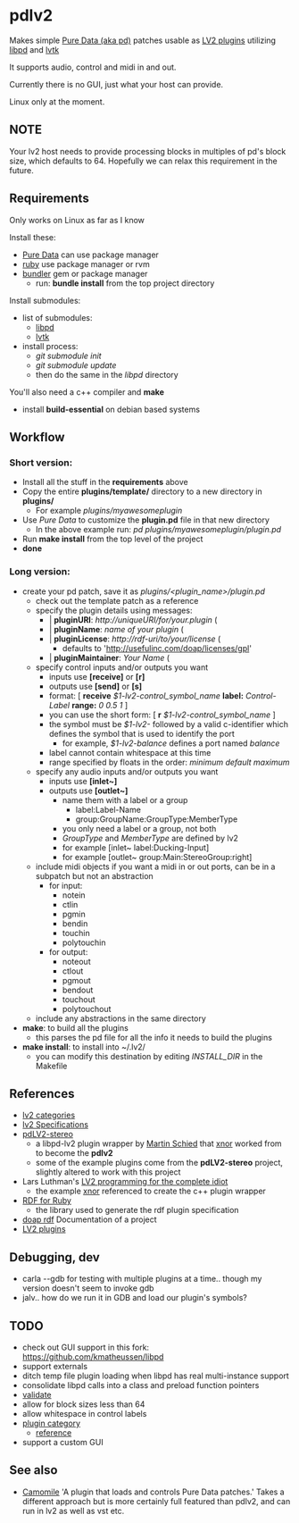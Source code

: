 pdlv2
====

Makes simple [Pure Data (aka pd)](http://msp.ucsd.edu/software.html) patches usable as [LV2 plugins](http://lv2plug.in/) utilizing [libpd](https://github.com/libpd/libpd) and [lvtk](https://github.com/lvtk/lvtk)

It supports audio, control and midi in and out.

Currently there is no GUI, just what your host can provide.

Linux only at the moment.

NOTE
----

Your lv2 host needs to provide processing blocks in multiples of pd's block size, which defaults to 64. 
Hopefully we can relax this requirement in the future.


Requirements
----

Only works on Linux as far as I know

Install these:
* [Pure Data](http://msp.ucsd.edu/software.html) can use package manager
* [ruby](https://www.ruby-lang.org) use package manager or rvm
* [bundler](http://bundler.io/) gem or package manager
  * run: **bundle install** from the top project directory

Install submodules:
* list of submodules:
	* [libpd](https://github.com/libpd/libpd)
	* [lvtk](https://github.com/lvtk/lvtk)
* install process:
	* _git submodule init_
	* _git submodule update_
	* then do the same in the _libpd_ directory

You'll also need a c++ compiler and **make**
* install **build-essential** on debian based systems


Workflow
----

### Short version:

* Install all the stuff in the **requirements** above
* Copy the entire **plugins/template/** directory to a new directory in **plugins/**
  * For example *plugins/myawesomeplugin*
* Use *Pure Data* to customize the **plugin.pd** file in that new directory
  * In the above example run: *pd plugins/myawesomeplugin/plugin.pd*
* Run **make install** from the top level of the project
* **done**

### Long version:

* create your pd patch, save it as *plugins/\<plugin_name\>/plugin.pd*
  * check out the template patch as a reference
  * specify the plugin details using messages:
    * | **pluginURI**: *http://uniqueURI/for/your.plugin* (
    * | **pluginName**: *name of your plugin* (
    * | **pluginLicense**: *http://rdf-uri/to/your/license* (
      * defaults to 'http://usefulinc.com/doap/licenses/gpl'
    * | **pluginMaintainer**: *Your Name* (
  * specify control inputs and/or outputs you want
    * inputs use **[receive]** or **[r]**
    * outputs use **[send]** or **[s]**
    * format: [ **receive** *$1-lv2-control_symbol_name* **label:** *Control-Label* **range:** *0 0.5 1* ]
    * you can use the short form: [ **r** _$1-lv2-control_symbol_name_ ]
    * the symbol must be *$1-lv2-* followed by a valid c-identifier which defines the symbol that is used to identify the port
      * for example, *$1-lv2-balance* defines a port named *balance*
    * label cannot contain whitespace at this time
    * range specified by floats in the order: *minimum* *default* *maximum*
  * specify any audio inputs and/or outputs you want
    * inputs use **[inlet~]**
    * outputs use **[outlet~]**
      * name them with a label or a group
        * label:Label-Name
        * group:GroupName:GroupType:MemberType
      * you only need a label or a group, not both
      * _GroupType_ and _MemberType_ are defined by lv2
      * for example [inlet~ label:Ducking-Input]
      * for example [outlet~ group:Main:StereoGroup:right]
  * include midi objects if you want a midi in or out ports, can be in a subpatch but not an abstraction
    * for input:
      * notein
      * ctlin
      * pgmin
      * bendin
      * touchin
      * polytouchin
    * for output:
      * noteout
      * ctlout
      * pgmout
      * bendout
      * touchout
      * polytouchout
  * include any abstractions in the same directory
* **make**: to build all the plugins
  * this parses the pd file for all the info it needs to build the plugins
* **make install**: to install into ~/.lv2/
  * you can modify this destination by editing *INSTALL_DIR* in the Makefile


References
----

* [lv2 categories](http://lv2plug.in/ns/lv2core/)
* [lv2 Specifications](http://lv2plug.in/ns/)
* [pdLV2-stereo](https://github.com/unknownError/pdLV2-stereo)
  * a libpd-lv2 plugin wrapper by [Martin Schied](https://github.com/unknownError) that [xnor](http://x37v.info) worked from to become the **pdlv2**
  * some of the example plugins come from the **pdLV2-stereo** project, slightly altered to work with this project
* Lars Luthman's [LV2 programming for the complete idiot](http://www.nongnu.org/ll-plugins/lv2pftci/)
  * the example [xnor](http://x37v.info) referenced to create the c++ plugin wrapper
* [RDF for Ruby](http://blog.datagraph.org/2010/03/rdf-for-ruby)
  * the library used to generate the rdf plugin specification
* [doap rdf](https://github.com/edumbill/doap/) Documentation of a project
* [LV2 plugins](http://lv2plug.in/)


Debugging, dev
----

* carla --gdb for testing with multiple plugins at a time.. though my version doesn't seem to invoke gdb
* jalv.. how do we run it in GDB and load our plugin's symbols?


TODO
----

* check out GUI support in this fork: https://github.com/kmatheussen/libpd
* support externals
* ditch temp file plugin loading when libpd has real multi-instance support
* consolidate libpd calls into a class and preload function pointers
* [validate](http://lv2plug.in/pages/validating-lv2-data.html)
* allow for block sizes less than 64
* allow whitespace in control labels
* [plugin category](http://www.nongnu.org/ll-plugins/lv2pftci/#More_metadata)
  * [reference](http://lv2plug.in/ns/lv2core/#sec-reference)
* support a custom GUI


See also
----

* [Camomile](https://github.com/pierreguillot/Camomile) 'A plugin that loads and controls Pure Data patches.' Takes a different approach but is more certainly full featured than pdlv2, and can run in lv2 as well as vst etc.
